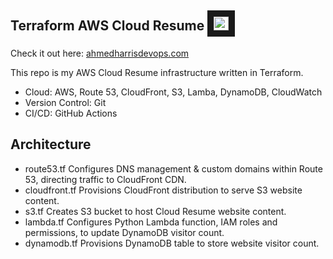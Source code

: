 ## **Terraform AWS Cloud Resume** <samp><img src="cloud1.ico" width="24" height="22" border="10"/></samp>

Check it out here: [ahmedharrisdevops.com](https://ahmedharrisdevops.com) 

This repo is my AWS Cloud Resume infrastructure written in Terraform.

* Cloud: AWS, Route 53, CloudFront, S3, Lamba, DynamoDB, CloudWatch
* Version Control: Git
* CI/CD: GitHub Actions

## **Architecture** 
* route53.tf Configures DNS management & custom domains within Route 53, directing traffic to CloudFront CDN.
* cloudfront.tf Provisions CloudFront distribution to serve S3 website content.
* s3.tf Creates S3 bucket to host Cloud Resume website content.
* lambda.tf Configures Python Lambda function, IAM roles and permissions, to update DynamoDB visitor count.
* dynamodb.tf Provisions DynamoDB table to store website visitor count.


